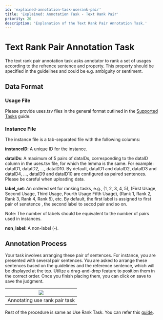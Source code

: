```yaml
---
id: 'explained-annotation-task-userank-pair'
title: 'Explained: Annotation Task - Text Rank Pair'
priority: 20
description: 'Explanation of the Text Rank Pair Annotation Task.'
---
```


# Text Rank Pair Annotation Task

The text rank pair annotation task asks annotator to rank a set of usages according to the refrence sentence and property. This property should be specified in the guidelines and could be e.g. ambiguity or sentiment.

## Data Format

### Usage File

Please provide uses.tsv files in the general format outlined in the [Supported Tasks](./supported-tasks) guide.

### Instance File
The instance file is a tab-separated file with the following columns:

**instanceID**: A unique ID for the instance.

**dataIDs**: A maximum of 5 pairs of dataIDs, corresponding to the dataID column in the uses.tsv file, for which the lemma is the same. For example: dataID1, dataID2, ..., dataID10. By default, dataID1 and dataID2, dataID3 and dataID4, ..., dataID9 and dataID10 are configured as paired sentences. Please be careful when uploading data.


**label_set**: An ordered set for ranking tasks, e.g., (1, 2, 3, 4, 5), (First Usage, Second Usage, Third Usage, Fourth Usage Fifth Usage), (Rank 1, Rank 2, Rank 3, Rank 4, Rank 5), etc. By default, the first label is assigned to first pair of senetence , the second label to secod pair and so on.

Note: The number of labels should be equivalent to the number of pairs used in instances.

**non_label**: A non-label (-).

## Annotation Process

Your task involves arranging these pair of sentences. For instance, you are presented with several pair sentences. You are asked to arrange these sentences based on the guidelines and the reference sentence, which will be displayed at the top. Utilize a drag-and-drop feature to position them in the correct order. Once you finish placing them, you can click on save to save the judgment.


| ![](/gif/guide/use-rank-pair-annotate.gif) | 
| :-----------------------------------: | 
|    Annotating use rank pair task           |  


Rest of the procedure is same as Use Rank Task. You can refer this [guide](./explained-annotation-task-userank).
